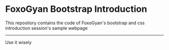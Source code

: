 # FoxoGyan Bootstrap Introduction

This repository contains the code of FoxoGyan's bootstrap and css introduction session's sample webpage

* * *

Use it wisely
